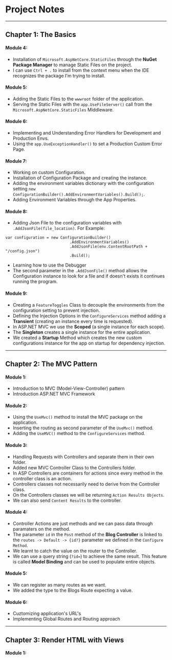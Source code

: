 # Project Notes
---------------------

## Chapter 1: The Basics
#### Module 4:
* Installation of `Microsoft.AspNetCore.StaticFiles` through the **NuGet Package Manager** to manage Static Files on the project.
* I can use `Ctrl + .` to install from the context menu when the IDE recognizes the package I'm trying to install.

#### Module 5:
* Adding the Static Files to the `wwwroot` folder of the application.
* Serving the Static Files with the `app.UseFileServer()` call from the `Microsoft.AspNetCore.StaticFiles` Middleware.

#### Module 6:
* Implementing and Understanding Error Handlers for Development and Production Envs.
* Using the `app.UseExceptionHandler()` to set a Production Custom Error Page.

#### Module 7:
* Working on custom Configuration.
* Installation of Configuration Package and creating the instance.
* Adding the environment variables dictionary with the configuration setting `new ConfigurationBuilder().AddEnvironmentVariables().Build();`.
* Adding Environment Variables through the App Properties.

#### Module 8:
* Adding Json File to the configuration variables with `.AddJsonFile(file_location)`. For Example:
```
var configuration = new ConfigurationBuilder()
							.AddEnvironmentVariables()
							.AddJsonFile(env.ContentRootPath + "/config.json")
							.Build();
```
* Learning how to use the Debugger
* The second parameter in the `.AddJsonFile()` method allows the Configuration instance to look for a file and if doesn't exists it continues running the program.

#### Module 9:
* Creating a `FeatureToggles` Class to decouple the environments from the configuration setting to prevent injection.
* Defining the Injection Options in the `ConfigureServices` method adding a **Transient** (creating an instance every time is requested).
* In ASP.NET MVC we use the **Scoped** (a single instance for each scope).
* The **Singleton** creates a single instance for the entire application.
* We created a **Startup** Method which creates the new custom configurations instance for the app on startup for dependency injection.

---------------------
## Chapter 2: The MVC Pattern
#### Module 1:
* Introduction to MVC (Model-View-Controller) pattern
* Introduction ASP.NET MVC Framework

#### Module 2:
* Using the `UseMvc()` method to install the MVC package on the application.
* Inserting the routing as second parameter of the `UseMvc()` method.
* Adding the `UseMVC()` method to the `ConfigureServices` method.

#### Module 3:
* Handling Requests with Controllers and separate them in their own folder.
* Added new MVC Controller Class to the Controllers folder.
* In ASP Controllers are containers for actions since every method in the controller class is an action.
* Controllers classes not necessarily need to derive from the Controller class.
* On the Controllers classes we will be returning `Action Results Objects`.
* We can also send `Content Results` to the controller.

#### Module 4:
* Controller Actions are just methods and we can pass data through paramaters on the method.
* The parameter `id` in the `Post` method of the **Blog Controller** is linked to the `routes -> Default -> {id?}` parameter we defined in the `Configure Method`.
* We learnt to catch the value on the router to the Controller.
* We can use a query string (`?id=`) to achieve the same result. This feature is called **Model Binding** and can be used to populate entire objects.

#### Module 5:
* We can register as many routes as we want.
* We added the type to the Blogs Route expecting a value.

#### Module 6:
* Cuztomizing application's URL's
* Implementing Global Routes and Routing approach

---------------------
## Chapter 3: Render HTML with Views
#### Module 1:


